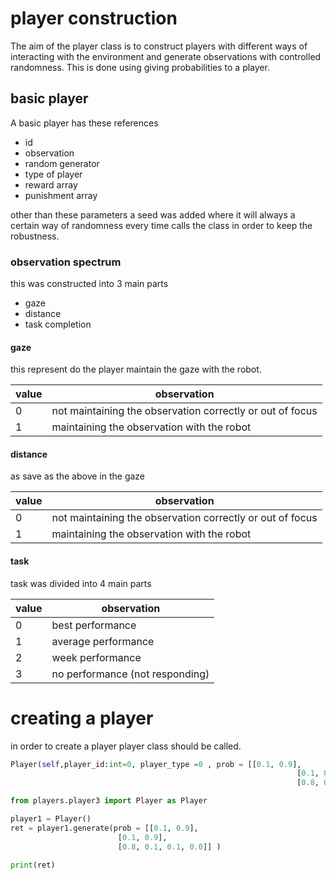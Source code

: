 # player construction

The aim of the player class is to construct players with different ways of interacting with the environment and generate observations with controlled randomness. This is done using giving probabilities to a player. 

## basic player
A basic player has these references 

- id
- observation 
- random generator 
- type of player
- reward array
- punishment array

other than these parameters a seed was added where it will always a certain way of randomness every time calls the class in order to keep the robustness.

### observation spectrum
this was constructed into 3 main parts
- gaze
- distance
- task completion 

#### gaze 
this represent do the player maintain the gaze with the robot.

| value | observation |
| --------- | -------------------------------------------------- |
| 0   | not maintaining the observation correctly or out of focus  |
| 1   | maintaining the observation with the robot |

#### distance 

as save as the above in the gaze 

| value | observation |
| --------- | -------------------------------------------------- |
| 0   | not maintaining the observation correctly or out of focus  |
| 1   | maintaining the observation with the robot |


#### task
task was divided into 4 main parts 

| value | observation |
| --------- | ------- |
| 0   | best performance  |
| 1   | average performance |
| 2   | week performance |
| 3   | no performance (not responding) |

# creating a player

in order to create a player player class should be called.

```python
Player(self,player_id:int=0, player_type =0 , prob = [[0.1, 0.9],
                                                                [0.1, 0.9],
                                                                [0.8, 0.1, 0.1, 0.0]])
```


```python
from players.player3 import Player as Player

player1 = Player()
ret = player1.generate(prob = [[0.1, 0.9],
                        [0.1, 0.9],
                        [0.8, 0.1, 0.1, 0.0]] )

print(ret)
```